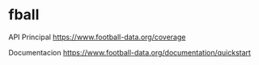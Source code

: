 # fball

API Principal
https://www.football-data.org/coverage

Documentacion
https://www.football-data.org/documentation/quickstart
